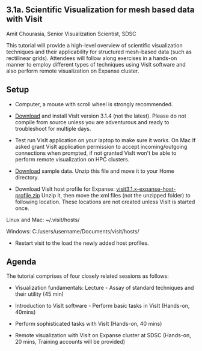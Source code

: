 ## 3.1a. Scientific Visualization for mesh based data with Visit
Amit Chourasia, Senior Visualization Scientist, SDSC

This tutorial will provide a high-level overview of scientific visualization techniques and their applicability for structured mesh-based data (such as rectilinear grids). Attendees will follow along exercises in a hands-on manner to employ different types of techniques using VisIt software and also perform remote visualization on Expanse cluster.


## Setup

* Computer, a mouse with scroll wheel is strongly recommended.

* [Download](https://visit-dav.github.io/visit-website/releases-as-tables/) and install VisIt version 3.1.4 (not the latest). Please do not compile from source unless you are adventurous and ready to troubleshoot for multiple days.

* Test run VisIt application on your laptop to make sure it works. On Mac If asked grant VisIt application permission to accept incoming/outgoing connections when prompted, if not granted VisIt won't be able to perform remote visualization on HPC clusters.   

* [Download](http://users.sdsc.edu/~amit/scivis-tutorial/visit_data_files.zip) sample data. Unzip this file and move it to your Home directory.

* Download VisIt host profile for Expanse: [visit3.1.x-expanse-host-profile.zip](http://users.sdsc.edu/~amit/scivis-tutorial/visit3.1.x-expanse-host-profile.zip)
Unzip it, then move the xml files (not the unzipped folder) to following location. These locations are not created unless VisIt is started once.

Linux and Mac: ~/.visit/hosts/ 

Windows: C:/users/username/Documents/visit/hosts/

* Restart visit to the load the newly added host profiles.

## Agenda
The tutorial comprises of four closely related sessions as follows:

* Visualization fundamentals: Lecture - Assay of standard techniques and their utility (45 min)

* Introduction to VisIt software - Perform basic tasks in VisIt (Hands-on, 40mins)

* Perform sophisticated tasks with VisIt (Hands-on, 40 mins)

* Remote visualization with VisIt on Expanse cluster at SDSC (Hands-on, 20 mins, Training accounts will be provided)
